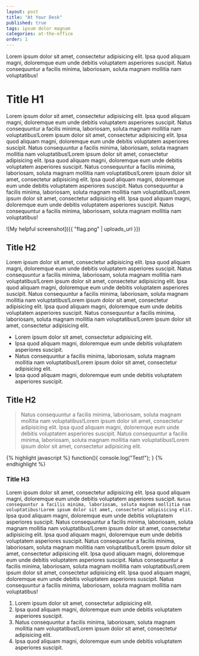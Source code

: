 ```yaml
---
layout: post
title: "At Your Desk"
published: true
tags: ipsum dolor magnam
categories: at-the-office
order: 1
---
```


Lorem ipsum dolor sit amet, consectetur adipisicing elit. Ipsa quod aliquam magni, doloremque eum unde debitis voluptatem asperiores suscipit. Natus consequuntur a facilis minima, laboriosam, soluta magnam mollitia nam voluptatibus!

<!--more-->

# Title H1

Lorem ipsum dolor sit amet, consectetur adipisicing elit. Ipsa quod aliquam magni, doloremque eum unde debitis voluptatem asperiores suscipit. Natus consequuntur a facilis minima, laboriosam, soluta magnam mollitia nam voluptatibus!Lorem ipsum dolor sit amet, consectetur adipisicing elit. Ipsa quod aliquam magni, doloremque eum unde debitis voluptatem asperiores suscipit. Natus consequuntur a facilis minima, laboriosam, soluta magnam mollitia nam voluptatibus!Lorem ipsum dolor sit amet, consectetur adipisicing elit. Ipsa quod aliquam magni, doloremque eum unde debitis voluptatem asperiores suscipit. Natus consequuntur a facilis minima, laboriosam, soluta magnam mollitia nam voluptatibus!Lorem ipsum dolor sit amet, consectetur adipisicing elit. Ipsa quod aliquam magni, doloremque eum unde debitis voluptatem asperiores suscipit. Natus consequuntur a facilis minima, laboriosam, soluta magnam mollitia nam voluptatibus!Lorem ipsum dolor sit amet, consectetur adipisicing elit. Ipsa quod aliquam magni, doloremque eum unde debitis voluptatem asperiores suscipit. Natus consequuntur a facilis minima, laboriosam, soluta magnam mollitia nam voluptatibus!

![My helpful screenshot]({{ "flag.png" | uploads_url }})

## Title H2

Lorem ipsum dolor sit amet, consectetur adipisicing elit. Ipsa quod aliquam magni, doloremque eum unde debitis voluptatem asperiores suscipit. Natus consequuntur a facilis minima, laboriosam, soluta magnam mollitia nam voluptatibus!Lorem ipsum dolor sit amet, consectetur adipisicing elit. Ipsa quod aliquam magni, doloremque eum unde debitis voluptatem asperiores suscipit. Natus consequuntur a facilis minima, laboriosam, soluta magnam mollitia nam voluptatibus!Lorem ipsum dolor sit amet, consectetur adipisicing elit. Ipsa quod aliquam magni, doloremque eum unde debitis voluptatem asperiores suscipit. Natus consequuntur a facilis minima, laboriosam, soluta magnam mollitia nam voluptatibus!Lorem ipsum dolor sit amet, consectetur adipisicing elit.

* Lorem ipsum dolor sit amet, consectetur adipisicing elit.
* Ipsa quod aliquam magni, doloremque eum unde debitis voluptatem asperiores suscipit.
* Natus consequuntur a facilis minima, laboriosam, soluta magnam mollitia nam voluptatibus!Lorem ipsum dolor sit amet, consectetur adipisicing elit.
* Ipsa quod aliquam magni, doloremque eum unde debitis voluptatem asperiores suscipit.

## Title H2

> Natus consequuntur a facilis minima, laboriosam, soluta magnam mollitia nam voluptatibus!Lorem ipsum dolor sit amet, consectetur adipisicing elit. Ipsa quod aliquam magni, doloremque eum unde debitis voluptatem asperiores suscipit. Natus consequuntur a facilis minima, laboriosam, soluta magnam mollitia nam voluptatibus!Lorem ipsum dolor sit amet, consectetur adipisicing elit.

{% highlight javascript %}
function(){
  console.log("Test!");
}
{% endhighlight %}

### Title H3

Lorem ipsum dolor sit amet, consectetur adipisicing elit. Ipsa quod aliquam magni, doloremque eum unde debitis voluptatem asperiores suscipit. `Natus consequuntur a facilis minima, laboriosam, soluta magnam mollitia nam voluptatibus!Lorem ipsum dolor sit amet, consectetur adipisicing elit.` Ipsa quod aliquam magni, doloremque eum unde debitis voluptatem asperiores suscipit. Natus consequuntur a facilis minima, laboriosam, soluta magnam mollitia nam voluptatibus!Lorem ipsum dolor sit amet, consectetur adipisicing elit. Ipsa quod aliquam magni, doloremque eum unde debitis voluptatem asperiores suscipit. Natus consequuntur a facilis minima, laboriosam, soluta magnam mollitia nam voluptatibus!Lorem ipsum dolor sit amet, consectetur adipisicing elit. Ipsa quod aliquam magni, doloremque eum unde debitis voluptatem asperiores suscipit. Natus consequuntur a facilis minima, laboriosam, soluta magnam mollitia nam voluptatibus!Lorem ipsum dolor sit amet, consectetur adipisicing elit. Ipsa quod aliquam magni, doloremque eum unde debitis voluptatem asperiores suscipit. Natus consequuntur a facilis minima, laboriosam, soluta magnam mollitia nam voluptatibus!

1. Lorem ipsum dolor sit amet, consectetur adipisicing elit.
2. Ipsa quod aliquam magni, doloremque eum unde debitis voluptatem asperiores suscipit.
3. Natus consequuntur a facilis minima, laboriosam, soluta magnam mollitia nam voluptatibus!Lorem ipsum dolor sit amet, consectetur adipisicing elit.
4. Ipsa quod aliquam magni, doloremque eum unde debitis voluptatem asperiores suscipit.
